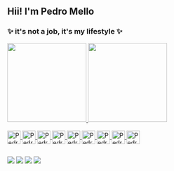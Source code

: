 ## Hii! I'm Pedro Mello 

### ✨ it's not a job, it's my lifestyle ✨

<div>
  <a href="https://github.com/pedroomello">
  <img height="180em" src="https://github-readme-stats.vercel.app/api?username=pedroomello&show_icons=true&theme=dark&icon_color=b19cd9&include_all_commits=true&title_color=b19cd9&count_private=true" />
    <img height="180em" src="https://github-readme-stats.vercel.app/api/top-langs/?username=pedroomello&title_color=b19cd9&layout=compact&langs_count=16&theme=dark" />
</div>
<div style="display: inline_block"><br>
      <img align="center" alt="Pedro-Js" height="30" widht="40" src="https://cdn.jsdelivr.net/gh/devicons/devicon/icons/javascript/javascript-original.svg">
      <img align="center" alt="Pedro-React" height="30" widht="40" src="https://cdn.jsdelivr.net/gh/devicons/devicon/icons/react/react-original.svg">
      <img align="center" alt="Pedro-Ts" height="30" widht="40" src="https://cdn.jsdelivr.net/gh/devicons/devicon/icons/typescript/typescript-original.svg">
      <img align="center" alt="Pedro-C" height="30" widht="40" src="https://cdn.jsdelivr.net/gh/devicons/devicon/icons/c/c-original.svg">
      <img align="center" alt="Pedro-CSS" height="30" widht="40" src="https://cdn.jsdelivr.net/gh/devicons/devicon/icons/css3/css3-original.svg">
      <img align="center" alt="Pedro-HTML" height="30" widht="40" src="https://cdn.jsdelivr.net/gh/devicons/devicon/icons/html5/html5-original.svg">
      <img align="center" alt="Pedro-Fb" height="30" widht="40" src="https://cdn.jsdelivr.net/gh/devicons/devicon/icons/firebase/firebase-plain.svg">
      <img align="center" alt="Pedro-Flutter" height="30" widht="40" src="https://cdn.jsdelivr.net/gh/devicons/devicon/icons/flutter/flutter-original.svg">
      <img align="center" alt="Pedro-Node" height="30" widht="40" src="https://cdn.jsdelivr.net/gh/devicons/devicon/icons/nodejs/nodejs-original.svg">
</div>

  ##
<div>
  <a href="https://www.instagram.com/_pedroo_mello" target="_blank"><img src="https://img.shields.io/badge/-Instagram-%23E4405F?style=for-the-badge&logo=instagram&logoColor=white" target="_blank"></a>
  <a href="https://www.linkedin.com/in/pedro-aranda-242112210" target="_blank"><img src="https://img.shields.io/badge/-LinkedIn-%230077B5?style=for-the-badge&logo=linkedin&logoColor=white" target="_blank"></a>
  <a href="mailto:pedroemilioaranda@gmail.com" target="_blank"><img src="https://img.shields.io/badge/-Gmail-%23333?style=for-the-badge&logo=gmail&logoColor=white" target="_blank"></a>
  <a href="https://app.rocketseat.com.br/me/pedro-aranda-05436" target="_blank"><img src="https://img.shields.io/badge/Rocketseat-BF40BF?logo=apacherocketmq&style=for-the-badge&logoColor=white" target="_blank"></a>
</div>

